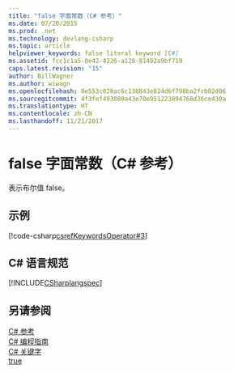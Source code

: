 ```yaml
---
title: "false 字面常数（C# 参考）"
ms.date: 07/20/2015
ms.prod: .net
ms.technology: devlang-csharp
ms.topic: article
helpviewer_keywords: false literal keyword [C#]
ms.assetid: fcc1c1a5-0e42-4226-a128-81492a9bf719
caps.latest.revision: "15"
author: BillWagner
ms.author: wiwagn
ms.openlocfilehash: 0e553c020ac6c138843e824d6f798ba2fcb02d06
ms.sourcegitcommit: 4f3fef493080a43e70e951223894768d36ce430a
ms.translationtype: HT
ms.contentlocale: zh-CN
ms.lasthandoff: 11/21/2017
---
```

# <a name="false-literal-c-reference"></a>false 字面常数（C# 参考）
表示布尔值 false。  
  
## <a name="example"></a>示例  
 [!code-csharp[csrefKeywordsOperator#3](../../../csharp/language-reference/keywords/codesnippet/CSharp/false-literal_1.cs)]  
  
## <a name="c-language-specification"></a>C# 语言规范  
 [!INCLUDE[CSharplangspec](~/includes/csharplangspec-md.md)]  
  
## <a name="see-also"></a>另请参阅  
 [C# 参考](../../../csharp/language-reference/index.md)  
 [C# 编程指南](../../../csharp/programming-guide/index.md)  
 [C# 关键字](../../../csharp/language-reference/keywords/index.md)  
 [true](../../../csharp/language-reference/keywords/true.md)
